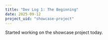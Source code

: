```yaml
---
title: "Dev Log 1: The Beginning"
date: 2025-09-12
project_uid: "showcase-project"
---
```


Started working on the showcase project today.
